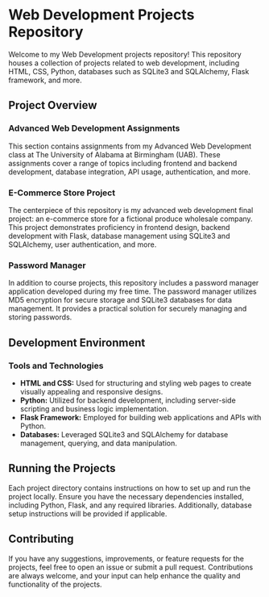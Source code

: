 # Web Development Projects Repository

Welcome to my Web Development projects repository! This repository houses a collection of projects related to web development, including HTML, CSS, Python, databases such as SQLite3 and SQLAlchemy, Flask framework, and more.

## Project Overview

### Advanced Web Development Assignments
This section contains assignments from my Advanced Web Development class at The University of Alabama at Birmingham (UAB). These assignments cover a range of topics including frontend and backend development, database integration, API usage, authentication, and more.

### E-Commerce Store Project
The centerpiece of this repository is my advanced web development final project: an e-commerce store for a fictional produce wholesale company. This project demonstrates proficiency in frontend design, backend development with Flask, database management using SQLite3 and SQLAlchemy, user authentication, and more.

### Password Manager
In addition to course projects, this repository includes a password manager application developed during my free time. The password manager utilizes MD5 encryption for secure storage and SQLite3 databases for data management. It provides a practical solution for securely managing and storing passwords.

## Development Environment

### Tools and Technologies
- **HTML and CSS:** Used for structuring and styling web pages to create visually appealing and responsive designs.
- **Python:** Utilized for backend development, including server-side scripting and business logic implementation.
- **Flask Framework:** Employed for building web applications and APIs with Python.
- **Databases:** Leveraged SQLite3 and SQLAlchemy for database management, querying, and data manipulation.

## Running the Projects

Each project directory contains instructions on how to set up and run the project locally. Ensure you have the necessary dependencies installed, including Python, Flask, and any required libraries. Additionally, database setup instructions will be provided if applicable.

## Contributing

If you have any suggestions, improvements, or feature requests for the projects, feel free to open an issue or submit a pull request. Contributions are always welcome, and your input can help enhance the quality and functionality of the projects.